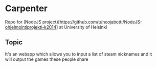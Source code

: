 Carpenter
=========

Repo for (NodeJS project)[https://github.com/tuhoojabotti/NodeJS-ohjelmointiprojekti-k2014] at University of Helsinki

## Topic

It's an webapp which allows you to input a list of steam nicknames and it will output the games these people share
